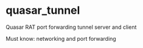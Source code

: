 # quasar_tunnel
Quasar RAT port forwarding tunnel server and client

Must know: networking and port forwarding
